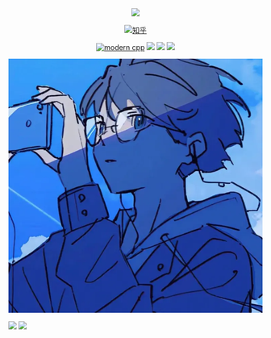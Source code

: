 <div id="title" align=center>


<img src="https://github-readme-stats.vercel.app/api?username=XC-star3&show_icons=true&theme=radical" />

[![知乎](https://img.shields.io/badge/%E7%9F%A5%E4%B9%8E-XCZ-yello)](https://www.zhihu.com/people/xcz-62-81)

[![modern cpp](https://img.shields.io/badge/code-Modern%20C++-blue)](https://learn.microsoft.com/zh-cn/cpp/cpp/welcome-back-to-cpp-modern-cpp) 
![](https://img.shields.io/badge/热爱-学习新事物-red) 
![](https://img.shields.io/badge/性格-开朗-red) 
![](https://img.shields.io/badge/爱好-科幻-blue)

</div>

![头像](头像.PNG)

<img src="https://komarev.com/ghpvc/?username=XC-star3&color=blue" />

<img src="https://skillicons.dev/icons?i=python,java,html,css,javascript，嵌入式" />

